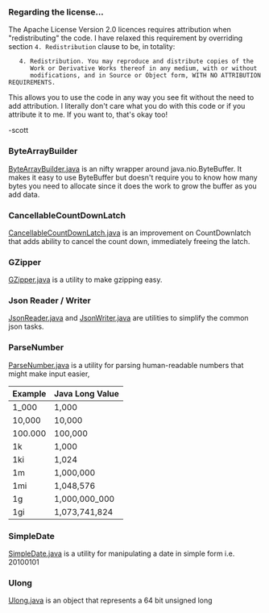 ### Regarding the license...

The Apache License Version 2.0 licences requires attribution when "redistributing" the code.
I have relaxed this requirement by overriding section `4. Redistribution` clause to be, in totality:

```
   4. Redistribution. You may reproduce and distribute copies of the
      Work or Derivative Works thereof in any medium, with or without
      modifications, and in Source or Object form, WITH NO ATTRIBUTION REQUIREMENTS.
```

This allows you to use the code in any way you see fit without the need to add attribution. 
I literally don't care what you do with this code or if you attribute it to me. If you want to, that's okay too!

-scott

### ByteArrayBuilder

[ByteArrayBuilder.java](src/main/java/io/arondight/ByteArrayBuilder.java)
is an nifty wrapper around java.nio.ByteBuffer. 
It makes it easy to use ByteBuffer but doesn't require you to know how many bytes you need to allocate
since it does the work to grow the buffer as you add data.

### CancellableCountDownLatch

[CancellableCountDownLatch.java](src/main/java/io/arondight/CancellableCountDownLatch.java)
is an improvement on CountDownlatch that adds ability to cancel the count down, immediately freeing the latch.

### GZipper

[GZipper.java](src/main/java/io/arondight/GZipper.java)
is a utility to make gzipping easy.

### Json Reader / Writer

[JsonReader.java](src/main/java/io/arondight/JsonReader.java) and [JsonWriter.java](src/main/java/io/arondight/JsonWriter.java)
are utilities to simplify the common json tasks.

### ParseNumber

[ParseNumber.java](src/main/java/io/arondight/ParseNumber.java)
is a utility for parsing human-readable numbers that might make input easier,

| Example      | Java Long Value |
| --------| ---- |
| 1_000   | 1,000 |
| 10,000  | 10,000 |
| 100.000 | 100,000 |
| 1k      | 1,000 |
| 1ki     | 1,024 |
| 1m      | 1,000,000 |
| 1mi     | 1,048,576 |
| 1g      | 1,000,000_000 |
| 1gi     | 1,073,741,824 |

### SimpleDate

[SimpleDate.java](src/main/java/io/arondight/SimpleDate.java)
is a utility for manipulating a date in simple form i.e. 20100101

### Ulong

[Ulong.java](src/main/java/io/arondight/Ulong.java)
is an object that represents a 64 bit unsigned long
